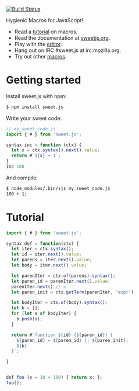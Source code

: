 [![Build Status](https://travis-ci.org/mozilla/sweet.js.png)](https://travis-ci.org/mozilla/sweet.js)

Hygienic Macros for JavaScript!

* Read a [tutorial](http://jlongster.com/Writing-Your-First-Sweet.js-Macro) on macros.
* Read the documentation at [sweetjs.org](http://sweetjs.org).
* Play with the [editor](http://sweetjs.org/browser/editor.html).
* Hang out on IRC #sweet.js at irc.mozilla.org.
* Try out other [macros](https://npmjs.org/browse/keyword/sweet-macros).

# Getting started

Install sweet.js with npm:

```sh
$ npm install sweet.js
```

Write your sweet code:

```js
// my_sweet_code.js
import { # } from 'sweet.js';

syntax inc = function (ctx) {
  let x = ctx.syntax().next().value;
  return #`${x} + 1`;
}
inc 100
```

And compile:

```sh
$ node_modules/.bin/sjs my_sweet_code.js
100 + 1;
```

# Tutorial

```js
import { # } from 'sweet.js';

syntax def = function(ctx) {
  let iter = ctx.syntax();
  let id = iter.next().value;
  let parens = iter.next().value;
  let body = iter.next().value;

  let parenIter = ctx.of(parens).syntax();
  let paren_id = parenIter.next().value;
  parenIter.next() // =
  let paren_init = ctx.getTerm(parenIter, 'expr')

  let bodyIter = ctx.of(body).syntax();
  let b = [];
  for (let s of bodyIter) {
    b.push(s);
  }

  return #`function ${id} (${paren_id}) {
    ${paren_id} = ${paren_id} || ${paren_init};
    ${b}
  }`;

}


def foo (x = 10 + 100) { return x; };
foo();
```

